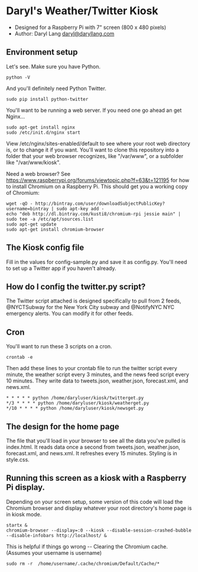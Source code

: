 # Daryl's Weather/Twitter Kiosk

* Designed for a Raspberry Pi with 7" screen (800 x 480 pixels)
* Author: Daryl Lang <daryl@daryllang.com>

## Environment setup

Let's see. Make sure you have Python.
```
python -V
```
And you'll definitely need Python Twitter.
```
sudo pip install python-twitter
```

You'll want to be running a web server. If you need one go ahead an get Nginx...
``` 
sudo apt-get install nginx
sudo /etc/init.d/nginx start
```
View /etc/nginx/sites-enabled/default to see where your root web directory is, or to change it if you want. You'll want to clone this repository into a folder that your web browser recognizes, like "/var/www", or a subfolder like "/var/www/kiosk".

Need a web browser? See https://www.raspberrypi.org/forums/viewtopic.php?f=63&t=121195 for how to install Chromium on a Raspberry Pi. This should get you a working copy of Chromium:

```
wget -qO - http://bintray.com/user/downloadSubjectPublicKey?username=bintray | sudo apt-key add -
echo "deb http://dl.bintray.com/kusti8/chromium-rpi jessie main" | sudo tee -a /etc/apt/sources.list
sudo apt-get update
sudo apt-get install chromium-browser
```

## The Kiosk config file

Fill in the values for config-sample.py and save it as config.py. You'll need to set up a Twitter app if you haven't already.

## How do I config the twitter.py script?

The Twitter script attached is designed specifically to pull from 2 feeds, @NYCTSubway for the New York City subway and @NotifyNYC NYC emergency alerts. You can modify it for other feeds.

## Cron

You'll want to run these 3 scripts on a cron.
```
crontab -e
```
Then add these lines to your crontab file to run the twitter script every minute, the weather script every 3 minutes, and the news feed script every 10 minutes. They write data to tweets.json, weather.json, forecast.xml, and news.xml.

```
* * * * * python /home/daryluser/kiosk/twitterget.py
*/3 * * * * python /home/daryluser/kiosk/weatherget.py
*/10 * * * * python /home/daryluser/kiosk/newsget.py
```

## The design for the home page

The file that you'll load in your browser to see all the data you've pulled is index.html. It reads data once a second from tweets.json, weather.json, forecast.xml, and news.xml. It refreshes every 15 minutes. Styling is in style.css.

## Running this screen as a kiosk with a Raspberry Pi display.

Depending on your screen setup, some version of this code will load the Chromium browser and display whatever your root directory's home page is in kiosk mode.

```
startx &
chromium-browser --display=:0 --kiosk --disable-session-crashed-bubble --disable-infobars http://localhost/ & 
```
This is helpful if things go wrong -- Clearing the Chromium cache. (Assumes your username is username)
```
sudo rm -r  /home/username/.cache/chromium/Default/Cache/*
```
